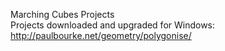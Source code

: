 Marching Cubes Projects</br>
Projects downloaded and upgraded for Windows: http://paulbourke.net/geometry/polygonise/